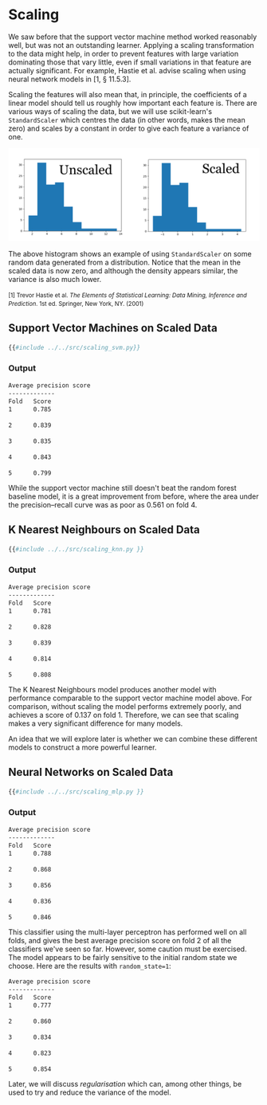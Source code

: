 # Scaling
We saw before that the support vector machine method worked reasonably well, but was not an outstanding learner. Applying a scaling transformation to the data might help, in order to prevent features with large variation dominating those that vary little, even if small variations in that feature are actually significant. For example, Hastie et al. advise scaling when using neural network models in [1, § 11.5.3].

Scaling the features will also mean that, in principle, the coefficients of a linear model should tell us roughly how important each feature is. There are various ways of scaling the data, but we will use scikit-learn's `StandardScaler` which centres the data (in other words, makes the mean zero) and scales by a constant in order to give each feature a variance of one.

![Example of scaling. We see the mean of the data is now zero, and variance is one.](images/hist_scaling_example.png)

The above histogram shows an example of using `StandardScaler` on some random data generated from a distribution. Notice that the mean in the scaled data is now zero, and although the density appears similar, the variance is also much lower.

<small>[1] Trevor Hastie et al. *The Elements of Statistical Learning: Data Mining, Inference and Prediction*. 1st ed. Springer, New York, NY. (2001) </small>

## Support Vector Machines on Scaled Data
```python
{{#include ../../src/scaling_svm.py}}
```
### Output
```
Average precision score
-------------
Fold   Score
1      0.785

2      0.839

3      0.835

4      0.843

5      0.799
```
While the support vector machine still doesn't beat the random forest baseline model, it is a great improvement from before, where the area under the precision–recall curve was as poor as 0.561 on fold 4.

## K Nearest Neighbours on Scaled Data
```python
{{#include ../../src/scaling_knn.py }}
```
### Output
```
Average precision score
-------------
Fold   Score
1      0.781

2      0.828

3      0.839

4      0.814

5      0.808
```
The K Nearest Neighbours model produces another model with performance comparable to the support vector machine model above. For comparison, without scaling the model performs extremely poorly, and achieves a score of 0.137 on fold 1. Therefore, we can see that scaling makes a very significant difference for many models.

An idea that we will explore later is whether we can combine these different models to construct a more powerful learner. 

## Neural Networks on Scaled Data
```python
{{#include ../../src/scaling_mlp.py }}
```
### Output
```
Average precision score
-------------
Fold   Score
1      0.788

2      0.868

3      0.856

4      0.836

5      0.846
```
This classifier using the multi-layer perceptron has performed well on all folds, and gives the best average precision score on fold 2 of all the classifiers we've seen so far. However, some caution must be exercised. The model appears to be fairly sensitive to the initial random state we choose. Here are the results with `random_state=1`:
```
Average precision score
-------------
Fold   Score
1      0.777

2      0.860

3      0.834

4      0.823

5      0.854
```
Later, we will discuss *regularisation* which can, among other things, be used to try and reduce the variance of the model.